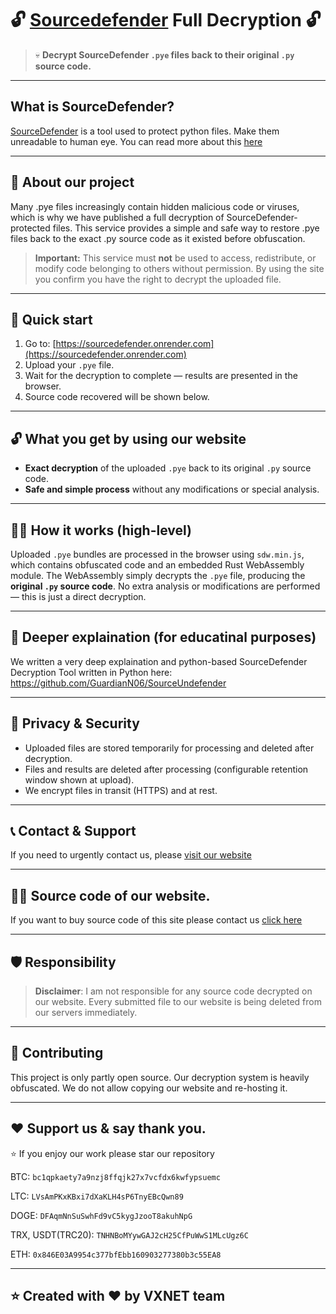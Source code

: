 # 🔓 [Sourcedefender](https://sourcedefender.co.uk) Full Decryption 🔓

> 💀 **Decrypt SourceDefender `.pye` files back to their original `.py` source code.**

---

## What is SourceDefender?
[SourceDefender](https://sourcedefender.co.uk) is a tool used to protect python files. Make them unreadable to human eye. You can read more about this [here](https://sourcedefender.co.uk)

---

## 📝 About our project

Many .pye files increasingly contain hidden malicious code or viruses, which is why we have published a full decryption of SourceDefender-protected files. This service provides a simple and safe way to restore .pye files back to the exact .py source code as it existed before obfuscation.

> **Important:** This service must **not** be used to access, redistribute, or modify code belonging to others without permission. By using the site you confirm you have the right to decrypt the uploaded file.

---

## 🚀 Quick start

1. Go to: [https://sourcedefender.onrender.com](https://sourcedefender.onrender.com)
2. Upload your `.pye` file.
3. Wait for the decryption to complete — results are presented in the browser.
4. Source code recovered will be shown below.

---

## 🔓 What you get by using our website

* **Exact decryption** of the uploaded `.pye` back to its original `.py` source code.
* **Safe and simple process** without any modifications or special analysis.

---

## 👨‍🔬 How it works (high-level)

Uploaded `.pye` bundles are processed in the browser using `sdw.min.js`, which contains obfuscated code and an embedded Rust WebAssembly module. The WebAssembly simply decrypts the `.pye` file, producing the **original `.py` source code**. No extra analysis or modifications are performed — this is just a direct decryption.

---

## 🔧 Deeper explaination (for educatinal purposes)

We written a very deep explaination and python-based SourceDefender Decryption Tool written in Python here:
https://github.com/GuardianN06/SourceUndefender

---

## 🥷 Privacy & Security

* Uploaded files are stored temporarily for processing and deleted after decryption.
* Files and results are deleted after processing (configurable retention window shown at upload).
* We encrypt files in transit (HTTPS) and at rest.

---

## 📞 Contact & Support

If you need to urgently contact us, please [visit our website](https://vxnet.onrender.com)

---

## 🧑‍💻 Source code of our website.

If you want to buy source code of this site please contact us [click here](https://vxnet.onrender.com)

---

## 🛡️ Responsibility
> **Disclaimer**: I am not responsible for any source code decrypted on our website. Every submitted file to our website is being deleted from our servers immediately.

---

## 🫳 Contributing

This project is only partly open source. Our decryption system is heavily obfuscated. We do not allow copying our website and re-hosting it.

---

## ❤️ Support us & say thank you.
⭐ If you enjoy our work please star our repository

BTC: ```bc1qpkaety7a9nzj8ffqjk27x7vcfdx6kwfypsuemc```

LTC: ```LVsAmPKxKBxi7dXaKLH4sP6TnyEBcQwn89```

DOGE: ```DFAqmNnSuSwhFd9vC5kygJzooT8akuhNpG```

TRX, USDT(TRC20): ```TNHNBoMYywGAJ2cH25CfPuWwS1MLcUgz6C```

ETH: ```0x846E03A9954c377bfEbb160903277380b3c55EA8```

---


## ⭐ Created with ❤️ by VXNET team